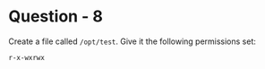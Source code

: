 # Question - 8

Create a file called `/opt/test`. Give it the following permissions set:
```
r-x-wxrwx
```
